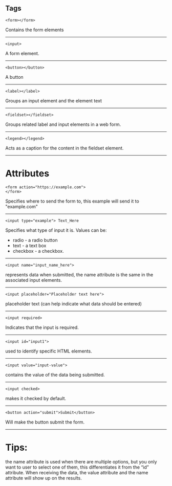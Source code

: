 ## Tags

```
<form></form>
```
Contains the form elements

-----
```
<input>
```
A form element.

-----
```
<button></button>
```
A button

----
```
<label></label>
```
Groups an input element and the element text

----

```
<fieldset></fieldset>
```
Groups related label and input elements in a web form.

----
```
<legend></legend>
```
Acts as a caption for the content in the fieldset element.

----

# Attributes

```
<form action="https://example.com">
</form>
```
Specifies where to send the form to, this example will send it to "example.com"

----
```
<input type="example"> Text_Here
```
Specifies what type of input it is.
Values can be:
* radio - a radio button
* text - a text box
* checkbox - a checkbox.

----
```
<input name="input_name_here">
```
represents data when submitted, the name attribute is the same in the associated input elements.

----
```
<input placeholder="Placeholder text here">
```
placeholder text (can help indicate what data should be entered)

----
```
<input required>
```
Indicates that the input is required.

----
```
<input id="input1">
```
used to identify specific HTML elements.

----
```
<input value="input-value">
```
contains the value of the data being submitted.

----
```
<input checked>
```
makes it checked by default.

----
```
<button action="submit">Submit</button>
```
Will make the button submit the form.

-------
# Tips:
the name attribute is used when there are multiple options, but you only want to user to select one of them, this differentiates it from the “id” attribute.
When receiving the data, the value attribute and the name attribute will show up on the results.
